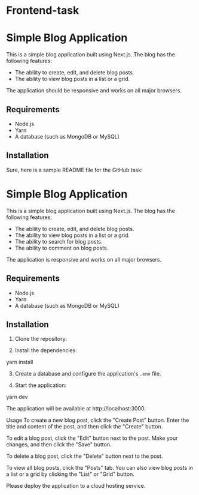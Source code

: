 # Frontend-task

# Simple Blog Application

This is a simple blog application built using Next.js. The blog has the following features:

* The ability to create, edit, and delete blog posts.
* The ability to view blog posts in a list or a grid.


The application should be responsive and works on all major browsers.

## Requirements

* Node.js
* Yarn
* A database (such as MongoDB or MySQL)

## Installation

Sure, here is a sample README file for the GitHub task:

# Simple Blog Application

This is a simple blog application built using Next.js. The blog has the following features:

* The ability to create, edit, and delete blog posts.
* The ability to view blog posts in a list or a grid.
* The ability to search for blog posts.
* The ability to comment on blog posts.

The application is responsive and works on all major browsers.

## Requirements

* Node.js
* Yarn
* A database (such as MongoDB or MySQL)

## Installation

1. Clone the repository:

2. Install the dependencies:

yarn install

3. Create a database and configure the application's `.env` file.

4. Start the application:

yarn dev

The application will be available at http://localhost:3000.

Usage
To create a new blog post, click the "Create Post" button. Enter the title and content of the post, and then click the "Create" button.

To edit a blog post, click the "Edit" button next to the post. Make your changes, and then click the "Save" button.

To delete a blog post, click the "Delete" button next to the post.

To view all blog posts, click the "Posts" tab. You can also view blog posts in a list or a grid by clicking the "List" or "Grid" button.


Please deploy the application to a cloud hosting service.

